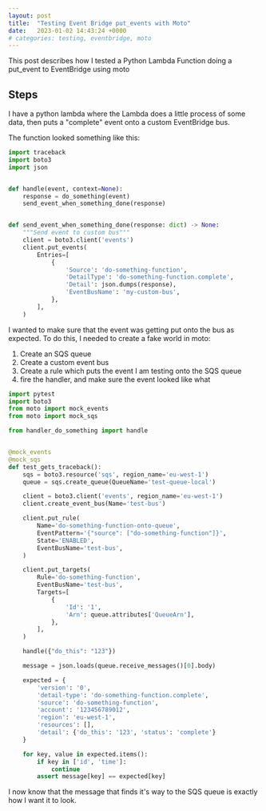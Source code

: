 ```yaml
---
layout: post
title:  "Testing Event Bridge put_events with Moto"
date:   2023-01-02 14:43:24 +0000
# categories: testing, eventbridge, moto
---
```


This post describes how I tested a Python Lambda Function doing a put_event to EventBridge using moto

## Steps

I have a python lambda where the Lambda does a little process of some data, then puts a "complete" event onto a custom EventBridge bus.

The function looked something like this:

```python
import traceback
import boto3
import json


def handle(event, context=None):    
    response = do_something(event)
    send_event_when_something_done(response)


def send_event_when_something_done(response: dict) -> None:
    """Send event to custom bus"""
    client = boto3.client('events')
    client.put_events(
        Entries=[
            {
                'Source': 'do-something-function',
                'DetailType': 'do-something-function.complete',
                'Detail': json.dumps(response),
                'EventBusName': 'my-custom-bus',
            },
        ],
    )
```

I wanted to make sure that the event was getting put onto the bus as expected. To do this, I needed to create a fake world in moto:

1. Create an SQS queue
2. Create a custom event bus
3. Create a rule which puts the event I am testing onto the SQS queue
4. fire the handler, and make sure the event looked like what  


```python
import pytest
import boto3
from moto import mock_events
from moto import mock_sqs

from handler_do_something import handle


@mock_events
@mock_sqs
def test_gets_traceback():
    sqs = boto3.resource('sqs', region_name='eu-west-1')
    queue = sqs.create_queue(QueueName='test-queue-local')

    client = boto3.client('events', region_name='eu-west-1')
    client.create_event_bus(Name='test-bus')

    client.put_rule(
        Name='do-something-function-onto-queue',
        EventPattern='{"source": ["do-something-function"]}',
        State='ENABLED',
        EventBusName='test-bus',
    )

    client.put_targets(
        Rule='do-something-function',
        EventBusName='test-bus',
        Targets=[
            {
                'Id': '1',
                'Arn': queue.attributes['QueueArn'],
            },
        ],
    )

    handle({"do_this": "123"})

    message = json.loads(queue.receive_messages()[0].body)

    expected = {
        'version': '0',
        'detail-type': 'do-something-function.complete',
        'source': 'do-something-function',
        'account': '123456789012',
        'region': 'eu-west-1',
        'resources': [],
        'detail': {'do_this': '123', 'status': 'complete'}
    }

    for key, value in expected.items():
        if key in ['id', 'time']:
            continue
        assert message[key] == expected[key]
```

I now know that the message that finds it's way to the SQS queue is exactly how I want it to look.